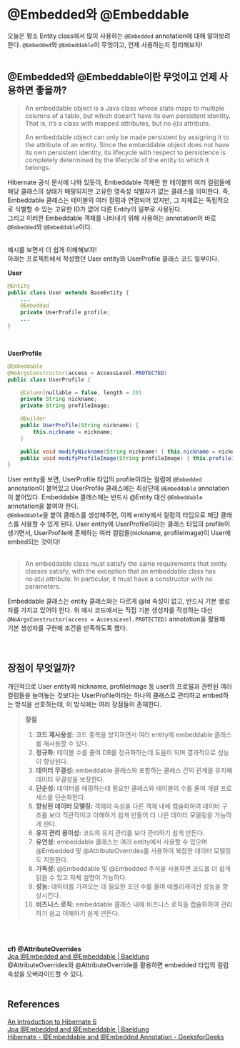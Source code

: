 # @Embedded와 @Embeddable
오늘은 평소 Entity class에서 많이 사용하는 `@Embedded` annotation에 대해 알아보려 한다. `@Embedded`와 `@Embeddable`이 무엇이고, 언제 사용하는지 정리해보자!
<br>
<br>

## @Embedded와 @Embeddable이란 무엇이고 언제 사용하면 좋을까?
> An embeddable object is a Java class whose state maps to multiple columns of a table, but which doesn’t have its own persistent identity. That is, it’s a class with mapped attributes, but no `@Id` attribute.
>
> An embeddable object can only be made persistent by assigning it to the attribute of an entity. Since the embeddable object does not have its own persistent identity, its lifecycle with respect to persistence is completely determined by the lifecycle of the entity to which it belongs.
> 

Hibernate 공식 문서에 나와 있듯이, Embeddable 객체란 한 테이블의 여러 컬럼들에 해당 클래스의 상태가 매핑되지만 고유한 영속성 식별자가 없는 클래스를 의미한다. 즉, Embeddable 클래스는 테이블의 여러 컬럼과 연결되어 있지만, 그 자체로는 독립적으로 식별할 수 있는 고유한 ID가 없어 다른 Entity의 일부로 사용된다.
<br>그리고 이러한 Embeddable 객체를 나타내기 위해 사용하는 annotation이 바로 `@Embedded`와 `@Embeddable`이다.
<br>
<br>

예시를 보면서 더 쉽게 이해해보자!  
아래는 프로젝트에서 작성했던 User entity와 UserProfile 클래스 코드 일부이다.

**User**
```java
@Entity
public class User extends BaseEntity {
    ...
    @Embedded
    private UserProfile profile;
    ...
}
```
<br>

**UserProfile**
```java
@Embeddable
@NoArgsConstructor(access = AccessLevel.PROTECTED)
public class UserProfile {

    @Column(nullable = false, length = 20)
    private String nickname;
    private String profileImage;

    @Builder
    public UserProfile(String nickname) {
        this.nickname = nickname;
    }

    public void modifyNickname(String nickname) { this.nickname = nickname; }
    public void modifyProfileImage(String profileImage) { this.profileImage = profileImage; }
}
```

User entity를 보면, UserProfile 타입의 profile이라는 컬럼에 `@Embedded` annotation이 붙어있고 UserProfile 클래스에는 최상단에 `@Embeddable` annotation이 붙어있다. Embeddable 클래스에는 반드시 @Entity 대신 `@Embeddable` annotation을 붙여야 한다.  
`@Embeddable`을 붙여 클래스를 생성해주면, 이제 entity에서 컬럼의 타입으로 해당 클래스를 사용할 수 있게 된다. User entity에 UserProfile이라는 클래스 타입의 profile이 생기면서, UserProfile에 존재하는 여러 컬럼들(nickname, profileImage)이 User에 embed되는 것이다!
<br>
<br>

> An embeddable class must satisfy the same requirements that entity classes satisfy, with the exception that an embeddable class has no `@Id` attribute. In particular, it must have a constructor with no parameters.
> 
Embeddable 클래스는 entity 클래스와는 다르게 @Id 속성이 없고, 반드시 기본 생성자를 가지고 있어야 한다.
위 예시 코드에서는 직접 기본 생성자를 작성하는 대신 `@NoArgsConstructor(access = AccessLevel.PROTECTED)` annotation을 활용해 기본 생성자를 구현해 조건을 만족하도록 했다.
<br>
<br>
<br>

## 장점이 무엇일까?

개인적으로 User entity에 nickname, profileImage 등 user의 프로필과 관련된 여러 컬럼들을 늘어놓는 것보다는 UserProfile이라는 하나의 클래스로 관리하고 embed하는 방식을 선호하는데, 이 방식에는 여러 장점들이 존재한다.

> **장점**
> 
> 1. **코드 재사용성:** 코드 중복을 방지하면서 여러 entity에 embeddable 클래스를 재사용할 수 있다.
> 2. **정규화:** 테이블 수를 줄여 DB를 정규화하는데 도움이 되며 결과적으로 성능이 향상된다.
> 3. **데이터 무결성:** embeddable 클래스와 포함하는 클래스 간의 관계를 유지해 데이터 무결성을 보장한다.
> 4. **단순성:** 데이터를 매핑하는데 필요한 클래스와 테이블의 수를 줄여 개발 프로세스를 단순화한다.
> 5. **향상된 데이터 모델링:** 객체의 속성을 다른 객체 내에 캡슐화하여 데이터 구조를 보다 직관적이고 이해하기 쉽게 만들어 더 나은 데이터 모델링을 가능하게 한다.
> 6. **유지 관리 용이성:** 코드의 유지 관리를 보다 관리하기 쉽게 만든다.
> 7. **유연성:** embeddable 클래스는 여러 entity에서 사용할 수 있으며 @Embedded 및 @AttributeOverrides를 사용하여 복잡한 데이터 모델링도 지원한다.
> 8. **가독성:** @Embeddable 및 @Embedded 주석을 사용하면 코드를 더 쉽게 읽을 수 있고 자체 설명이 가능하다.
> 9. **성능:** 데이터를 가져오는 데 필요한 조인 수를 줄여 애플리케이션 성능을 향상시킨다.
> 10. **비즈니스 로직:** embeddable 클래스 내에 비즈니스 로직을 캡슐화하여 관리하기 쉽고 이해하기 쉽게 만든다.
<br>
<br>

**cf) @AttributeOverrides**  
[Jpa @Embedded and @Embeddable | Baeldung](https://www.baeldung.com/jpa-embedded-embeddable) <br>
@AttributeOverrides와 @AttributeOverride를 활용하면 embedded 타입의 컬럼 속성을 오버라이드할 수 있다.
<br>
<br>

## References
[An Introduction to Hibernate 6](https://docs.jboss.org/hibernate/orm/6.5/introduction/html_single/Hibernate_Introduction.html#embeddable-objects)  
[Jpa @Embedded and @Embeddable | Baeldung](https://www.baeldung.com/jpa-embedded-embeddable)  
[Hibernate - @Embeddable and @Embedded Annotation - GeeksforGeeks](https://www.geeksforgeeks.org/hibernate-embeddable-and-embedded-annotation/?ref=header_search)
